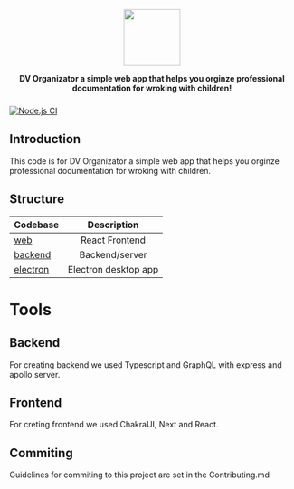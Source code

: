 <p align="center">
    <img height=100 src="https://raw.githubusercontent.com/fivanusec/DV-Organizator/master/web/src/img/logo.png?token=AOOXF2YW3VEB5QCKMLT6IJTASFXGQ"/>
</p>
<p align="center">
  <strong>DV Organizator a simple web app that helps you orginze professional documentation for wroking with children!</strong>
</p>

<h3 align="center">
</h3>

[![Node.js CI](https://github.com/fivanusec/DV-Organizator/actions/workflows/node.js.yml/badge.svg)](https://github.com/fivanusec/DV-Organizator/actions/workflows/node.js.yml)

## Introduction

This code is for DV Organizator a simple web app that helps you orginze professional documentation for wroking with children.

## Structure

| Codebase           |  Description   |
| :----------------- | :------------: |
| [web](web)         | React Frontend |
| [backend](backend) | Backend/server |
| [electron](electron)|Electron desktop app|

# Tools

## Backend

For creating backend we used Typescript and GraphQL with express and apollo server.

## Frontend

For creting frontend we used ChakraUI, Next and React.

## Commiting

Guidelines for commiting to this project are set in the Contributing.md
